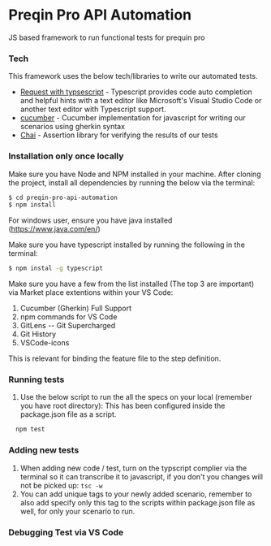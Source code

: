 # Preqin Pro API Automation

JS based framework to run functional tests for prequin pro

### Tech
This framework uses the below tech/libraries to write our automated tests.
* [Request with typsescript](https://www.npmjs.com/package/request#promises--asyncawait) - Typescript provides code auto completion and helpful hints with a text editor like Microsoft's Visual Studio Code or another text editor with Typescript support.
* [cucumber](https://docs.cucumber.io/cucumber/) - Cucumber implementation for javascript for writing our scenarios using gherkin syntax
* [Chai](http://chaijs.com/api/bdd/) - Assertion library for verifying the results of our tests

### Installation only once locally
Make sure you have Node and NPM installed in your machine. After cloning the project, install all dependencies by running the below via the terminal:

```sh
$ cd preqin-pro-api-automation
$ npm install
```
For windows user, ensure you have java installed (https://www.java.com/en/)

Make sure you have typescript installed by running the following in the terminal:

```sh
$ npm instal -g typescript
```

Make sure you have a few from the list installed (The top 3 are important) via Market place extentions within your VS Code:
1. Cucumber (Gherkin) Full Support
2. npm commands for VS Code
3. GitLens -- Git Supercharged
4. Git History
5. VSCode-icons

This is relevant for binding the feature file to the step definition.

### Running tests
1. Use the below script to run the all the specs on your local (remember you have root directory):
    This has been configured inside the package.json file as a script.

```sh
  npm test
``` 

### Adding new tests
1. When adding new code / test, turn on the typscript complier via the terminal so it can transcribe it to javascript, if you don't you changes will not be picked up:
    `tsc -w`
2. You can add unique tags to your newly added scenario, remember to also add specify only this tag to the scripts within package.json file as well, for only your scenario to run.

### Debugging Test via VS Code

